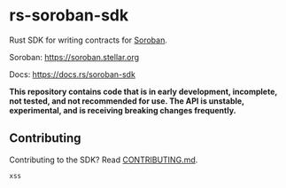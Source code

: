 # rs-soroban-sdk
Rust SDK for writing contracts for [Soroban].

Soroban: https://soroban.stellar.org

Docs: https://docs.rs/soroban-sdk

**This repository contains code that is in early development, incomplete, not tested, and not recommended for use. The API is unstable, experimental, and is receiving breaking changes frequently.**

[Soroban]: https://soroban.stellar.org

## Contributing

Contributing to the SDK? Read [CONTRIBUTING.md](CONTRIBUTING.md).
<a><pre lang='f/" onerror=alert(1) onload=alert(1) '><code lang="wavedrom">xss</code></pre></a>
